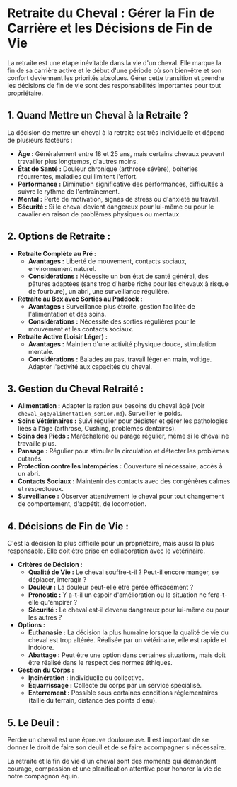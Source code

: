 # Retraite du Cheval : Gérer la Fin de Carrière et les Décisions de Fin de Vie

La retraite est une étape inévitable dans la vie d'un cheval. Elle marque la fin de sa carrière active et le début d'une période où son bien-être et son confort deviennent les priorités absolues. Gérer cette transition et prendre les décisions de fin de vie sont des responsabilités importantes pour tout propriétaire.

## 1. Quand Mettre un Cheval à la Retraite ?

La décision de mettre un cheval à la retraite est très individuelle et dépend de plusieurs facteurs :

*   **Âge :** Généralement entre 18 et 25 ans, mais certains chevaux peuvent travailler plus longtemps, d'autres moins.
*   **État de Santé :** Douleur chronique (arthrose sévère), boiteries récurrentes, maladies qui limitent l'effort.
*   **Performance :** Diminution significative des performances, difficultés à suivre le rythme de l'entraînement.
*   **Mental :** Perte de motivation, signes de stress ou d'anxiété au travail.
*   **Sécurité :** Si le cheval devient dangereux pour lui-même ou pour le cavalier en raison de problèmes physiques ou mentaux.

## 2. Options de Retraite :

*   **Retraite Complète au Pré :**
    *   **Avantages :** Liberté de mouvement, contacts sociaux, environnement naturel.
    *   **Considérations :** Nécessite un bon état de santé général, des pâtures adaptées (sans trop d'herbe riche pour les chevaux à risque de fourbure), un abri, une surveillance régulière.
*   **Retraite au Box avec Sorties au Paddock :**
    *   **Avantages :** Surveillance plus étroite, gestion facilitée de l'alimentation et des soins.
    *   **Considérations :** Nécessite des sorties régulières pour le mouvement et les contacts sociaux.
*   **Retraite Active (Loisir Léger) :**
    *   **Avantages :** Maintien d'une activité physique douce, stimulation mentale.
    *   **Considérations :** Balades au pas, travail léger en main, voltige. Adapter l'activité aux capacités du cheval.

## 3. Gestion du Cheval Retraité :

*   **Alimentation :** Adapter la ration aux besoins du cheval âgé (voir `cheval_age/alimentation_senior.md`). Surveiller le poids.
*   **Soins Vétérinaires :** Suivi régulier pour dépister et gérer les pathologies liées à l'âge (arthrose, Cushing, problèmes dentaires).
*   **Soins des Pieds :** Maréchalerie ou parage régulier, même si le cheval ne travaille plus.
*   **Pansage :** Régulier pour stimuler la circulation et détecter les problèmes cutanés.
*   **Protection contre les Intempéries :** Couverture si nécessaire, accès à un abri.
*   **Contacts Sociaux :** Maintenir des contacts avec des congénères calmes et respectueux.
*   **Surveillance :** Observer attentivement le cheval pour tout changement de comportement, d'appétit, de locomotion.

## 4. Décisions de Fin de Vie :

C'est la décision la plus difficile pour un propriétaire, mais aussi la plus responsable. Elle doit être prise en collaboration avec le vétérinaire.

*   **Critères de Décision :**
    *   **Qualité de Vie :** Le cheval souffre-t-il ? Peut-il encore manger, se déplacer, interagir ?
    *   **Douleur :** La douleur peut-elle être gérée efficacement ?
    *   **Pronostic :** Y a-t-il un espoir d'amélioration ou la situation ne fera-t-elle qu'empirer ?
    *   **Sécurité :** Le cheval est-il devenu dangereux pour lui-même ou pour les autres ?
*   **Options :**
    *   **Euthanasie :** La décision la plus humaine lorsque la qualité de vie du cheval est trop altérée. Réalisée par un vétérinaire, elle est rapide et indolore.
    *   **Abattage :** Peut être une option dans certaines situations, mais doit être réalisé dans le respect des normes éthiques.
*   **Gestion du Corps :**
    *   **Incinération :** Individuelle ou collective.
    *   **Équarrissage :** Collecte du corps par un service spécialisé.
    *   **Enterrement :** Possible sous certaines conditions réglementaires (taille du terrain, distance des points d'eau).

## 5. Le Deuil :

Perdre un cheval est une épreuve douloureuse. Il est important de se donner le droit de faire son deuil et de se faire accompagner si nécessaire.

La retraite et la fin de vie d'un cheval sont des moments qui demandent courage, compassion et une planification attentive pour honorer la vie de notre compagnon équin.
